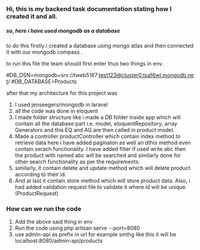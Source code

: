<h3>
Hi, this is my backend task documentation stating how I created it and all. 
</h3>

<h5>so, here i have used mongodb as a database</h5>
to do this firstly i created a database using mongo atlas and then connected it with our mongodb compass .


to run this file the team should first enter thus two things in env.

#DB_DSN=mongodb+srv://tweb5167:test123@cluster0.tsaf6wl.mongodb.net/
#DB_DATABASE=Products

after that my architecture for this project was 

1) I used jenseegers/mongodb in laravel 
2) all the code was done in eloquent
3) I made folder structure like i made a DB folder inside app which will contain all the database part i.e. model, eloquentRepository, array Generators and this EQ and AG are then called in product model. 
4) Made a controller productController which contain index method to retrieve data here i have added paginaton as well an dthis method even contain serach functionality. I have added filter if used write abc then the product with named abc will be searched and similarly done for other search functionality as per the requirements.
5) similarly, it contain delete and update method which will delete product according to their id.
6) And at last it contain store method which will store product data. Also, i had added validation request file to validate it where id will be unique. (ProductRequest)

<h3> How can we run the code</h3>

1) Add the above said thing in env
2) Run the code using php artisan serve --port=8080
3) use admin-api as prefix in url 
for example smthg like this it will be 
localhost:8080/admin-api/products


